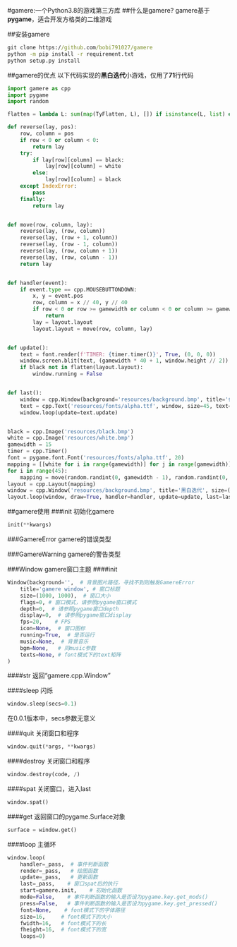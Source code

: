 #gamere:一个Python3.8的游戏第三方库
##什么是gamere?
gamere基于**pygame**，适合开发方格类的二维游戏

##安装gamere
```cmd
git clone https://github.com/bobi791027/gamere
python -m pip install -r requirement.txt
python setup.py install
```

##gamere的优点
以下代码实现的**黑白迭代**小游戏，仅用了**71**行代码
```python
import gamere as cpp
import pygame
import random

flatten = lambda L: sum(map(TyFlatten, L), []) if isinstance(L, list) else [L]

def reverse(lay, pos):
    row, column = pos
    if row < 0 or column < 0:
        return lay
    try:
        if lay[row][column] == black:
            lay[row][column] = white
        else:
            lay[row][column] = black
    except IndexError:
        pass
    finally:
        return lay


def move(row, column, lay):
    reverse(lay, (row, column))
    reverse(lay, (row + 1, column))
    reverse(lay, (row - 1, column))
    reverse(lay, (row, column + 1))
    reverse(lay, (row, column - 1))
    return lay


def handler(event):
    if event.type == cpp.MOUSEBUTTONDOWN:
        x, y = event.pos
        row, column = x // 40, y // 40
        if row < 0 or row >= gamewidth or column < 0 or column >= gamewidth:
            return
        lay = layout.layout
        layout.layout = move(row, column, lay)


def update():
    text = font.render(f'TIMER: {timer.timer()}', True, (0, 0, 0))
    window.screen.blit(text, (gamewidth * 40 + 1, window.height // 2))
    if black not in flatten(layout.layout):
        window.running = False


def last():
    window = cpp.Window(background='resources/background.bmp', title='作答成功', size=(300, 300))
    text = cpp.Text('resources/fonts/alpha.ttf', window, size=45, text=f'Okay,Timer {timer.timer()}')
    window.loop(update=text.update)


black = cpp.Image('resources/black.bmp')
white = cpp.Image('resources/white.bmp')
gamewidth = 15
timer = cpp.Timer()
font = pygame.font.Font('resources/fonts/alpha.ttf', 20)
mapping = [[white for i in range(gamewidth)] for j in range(gamewidth)]
for i in range(45):
    mapping = move(random.randint(0, gamewidth - 1), random.randint(0, gamewidth - 1), mapping)
layout = cpp.Layout(mapping)
window = cpp.Window('resources/background.bmp', title='黑白迭代', size=(gamewidth * 40 + 100, gamewidth * 40))
layout.loop(window, draw=True, handler=handler, update=update, last=last)
```

##gamere使用
###init
初始化gamere
```python
init(**kwargs)
```

###GamereError
gamere的错误类型

###GamereWarning
gamere的警告类型

###Window
gamere窗口主题
####init
```python
Window(background='',  # 背景图片路径，寻找不到则触发GamereError
    title='gamere window', # 窗口标题
    size=(1000, 1000),  # 窗口大小
    flags=0, # 窗口模式，请参照pygame窗口模式
    depth=0,  # 请参照pygame窗口depth
    display=0,  # 请参照pygame窗口display
    fps=20,    # FPS 
    icon=None,  # 窗口图标
    running=True,  # 是否运行
    music=None,  # 背景音乐
    bgm=None,   # 同music参数
    texts=None, # font模式下的text矩阵
)
```

####str
返回“gamere.cpp.Window”

####sleep
闪烁
```python
window.sleep(secs=0.1)
```
在0.0.1版本中，secs参数无意义

####quit
关闭窗口和程序
```python
window.quit(*args, **kwargs)
```

####destroy
关闭窗口和程序
```python
window.destroy(code, /)
```

####spat
关闭窗口，进入last
```python
window.spat()
```

####get
返回窗口的pygame.Surface对象
```python
surface = window.get()
```

####loop
主循环
```python
window.loop(
    handler=_pass,  # 事件判断函数
    render=_pass,   # 绘图函数
    update=_pass,   # 更新函数
    last=_pass,    # 窗口spat后的执行
    start=gamere.init,    # 初始化函数
    mode=False,    # 事件判断函数的输入是否设为pygame.key.get_mods()
    press=False,   # 事件判断函数的输入是否设为pygame.key.get_pressed()
    font=None,    # font模式下的字体路径
    size=16,     # font模式下的大小
    fwidth=16,   # font模式下的长
    fheight=16,  # font模式下的宽
    loops=0)
```
